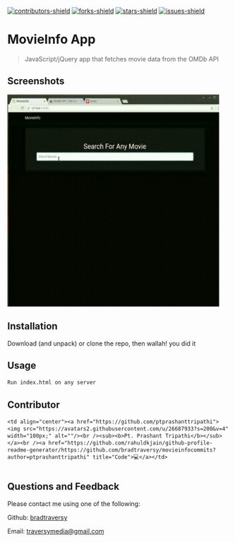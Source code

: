   [![contributors-shield](https://img.shields.io/github/contributors/bradtraversy/movieinfo.svg?style=flat-square)](https://github.com/bradtraversy/movieinfo/graphs/contributors)
  [![forks-shield](https://img.shields.io/github/forks/bradtraversy/movieinfo.svg?style=flat-square)](https://github.com/bradtraversy/movieinfo/network/members)
  [![stars-shield](https://img.shields.io/github/stars/bradtraversy/movieinfo.svg?style=flat-square)](https://github.com/bradtraversy/movieinfo/stargazers)
  [![issues-shield](https://img.shields.io/github/issues/bradtraversy/movieinfo.svg?style=flat-square)](https://github.com/bradtraversy/movieinfo/issues)

  # MovieInfo App

 
> JavaScript/jQuery app that fetches movie data from the OMDb API

  ## Screenshots
  <img src="https://raw.githubusercontent.com/PtPrashantTripathi/movieinfo/PtPrashantTripathi-patch/assets/screenshot.gif" alt="MovieInfo App"/>

  ## Installation
  Download (and unpack) or clone the repo, then wallah! you did it

  ## Usage
  
  ```bash
  Run index.html on any server
  ```
  ## Contributor
  <table>

  <tr>

    <td align="center"><a href="https://github.com/ptprashanttripathi"><img src="https://avatars2.githubusercontent.com/u/26687933?s=200&v=4" width="100px;" alt=""/><br /><sub><b>Pt. Prashant Tripathi</b></sub></a><br /><a href="https://github.com/rahuldkjain/github-profile-readme-generator/https://github.com/bradtraversy/movieinfocommits?author=ptprashanttripathi" title="Code">💻</a></td>


  </tr>

</table>

  ## Questions and Feedback
  Please contact me using one of the following:

Github: [bradtraversy](https://gist.github.com/bradtraversy)

  Email: [traversymedia@gmail.com](mailto:traversymedia@gmail.com)
  
